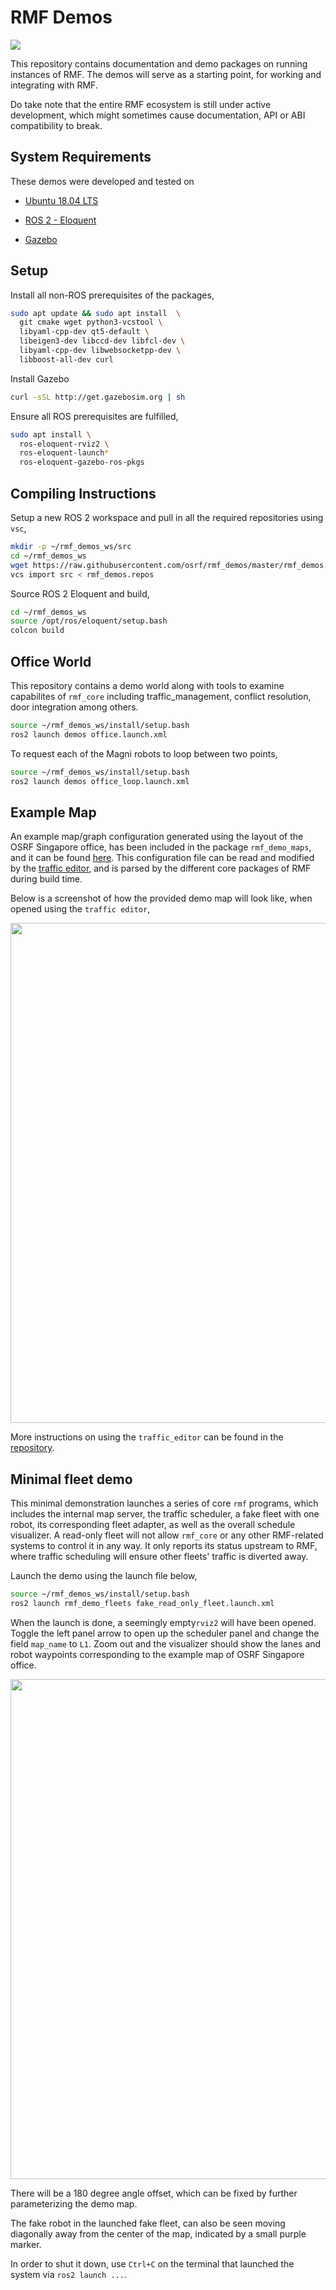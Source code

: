 # RMF Demos

![](https://github.com/osrf/rmf_demos/workflows/build/badge.svg)

This repository contains documentation and demo packages on running instances of RMF. The demos will serve as a starting point, for working and integrating with RMF.

Do take note that the entire RMF ecosystem is still under active development, which might sometimes cause documentation, API or ABI compatibility to break. 

## System Requirements

These demos were developed and tested on

* [Ubuntu 18.04 LTS](https://releases.ubuntu.com/18.04/)

* [ROS 2 - Eloquent](https://index.ros.org/doc/ros2/Releases/Release-Eloquent-Elusor/)

* [Gazebo](http://gazebosim.org/blog/gazebo9)

## Setup

Install all non-ROS prerequisites of the packages,

```bash
sudo apt update && sudo apt install  \
  git cmake wget python3-vcstool \
  libyaml-cpp-dev qt5-default \
  libeigen3-dev libccd-dev libfcl-dev \
  libyaml-cpp-dev libwebsocketpp-dev \
  libboost-all-dev curl
```
Install Gazebo 
```bash
curl -sSL http://get.gazebosim.org | sh
```

Ensure all ROS prerequisites are fulfilled,

```bash
sudo apt install \
  ros-eloquent-rviz2 \
  ros-eloquent-launch*
  ros-eloquent-gazebo-ros-pkgs
```

## Compiling Instructions

Setup a new ROS 2 workspace and pull in all the required repositories using `vsc`,

```bash
mkdir -p ~/rmf_demos_ws/src
cd ~/rmf_demos_ws
wget https://raw.githubusercontent.com/osrf/rmf_demos/master/rmf_demos.repos
vcs import src < rmf_demos.repos
```

Source ROS 2 Eloquent and build,

```bash
cd ~/rmf_demos_ws
source /opt/ros/eloquent/setup.bash
colcon build
```

## Office World

This repository contains a demo world along with tools to examine capabilites of `rmf_core` including traffic_management, conflict resolution, door integration among others. 

```bash
source ~/rmf_demos_ws/install/setup.bash
ros2 launch demos office.launch.xml
```

To request each of the Magni robots to loop between two points,

```bash
source ~/rmf_demos_ws/install/setup.bash
ros2 launch demos office_loop.launch.xml
``` 

## Example Map

An example map/graph configuration generated using the layout of the OSRF Singapore office, has been included in the package `rmf_demo_maps`, and it can be found [here](rmf_demo_maps/maps/office/). This configuration file can be read and modified by the [traffic editor](https://github.com/osrf/traffic_editor), and is parsed by the different core packages of RMF during build time.

Below is a screenshot of how the provided demo map will look like, when opened using the `traffic editor`,

<img src="media/office_screenshot.png" width="800px"/>

More instructions on using the `traffic_editor` can be found in the [repository](https://github.com/osrf/traffic_editor).

## Minimal fleet demo

This minimal demonstration launches a series of core `rmf` programs, which includes the internal map server, the traffic scheduler,  a fake fleet with one robot, its corresponding fleet adapter, as well as the overall schedule visualizer. A read-only fleet will not allow `rmf_core` or any other RMF-related systems to control it in any way. It only reports its status upstream to RMF, where traffic scheduling will ensure other fleets' traffic is diverted away.

Launch the demo using the launch file below,

```bash
source ~/rmf_demos_ws/install/setup.bash
ros2 launch rmf_demo_fleets fake_read_only_fleet.launch.xml
```

When the launch is done, a seemingly empty`rviz2` will have been opened. Toggle the left panel arrow to open up the scheduler panel and change the field `map_name` to `L1`. Zoom out and the visualizer should show the lanes and robot waypoints corresponding to the example map of OSRF Singapore office.

<img src="media/office_rviz.png" width="800px"/>

There will be a 180 degree angle offset, which can be fixed by further parameterizing the demo map.

The fake robot in the launched fake fleet, can also be seen moving diagonally away from the center of the map, indicated by a small purple marker.

In order to shut it down, use `Ctrl+C` on the terminal that launched the system via `ros2 launch ...`.
